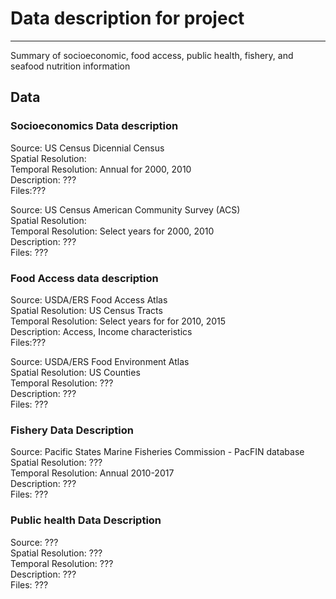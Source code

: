 
# Data description for project
-----
Summary of socioeconomic, food access, public health, fishery, and seafood nutrition information


## Data 

### Socioeconomics Data description

Source: US Census Dicennial Census <br>
Spatial Resolution: <br>
Temporal Resolution: Annual for 2000, 2010 <br>
Description: ??? <br>
Files:??? <br>

Source: US  Census American Community Survey (ACS) <br>
Spatial Resolution: <br>
Temporal Resolution: Select years for 2000, 2010 <br>
Description: ??? <br>
Files: ??? <br>

### Food Access data description

Source: USDA/ERS Food Access Atlas <br>
Spatial Resolution: US Census Tracts <br>
Temporal Resolution: Select years for for 2010, 2015 <br>
Description: Access, Income characteristics <br>
Files:??? <br>

Source: USDA/ERS Food Environment Atlas <br>
Spatial Resolution: US Counties <br>
Temporal Resolution: ??? <br>
Description: ??? <br>
Files: ??? <br>

### Fishery Data Description

Source: Pacific States Marine Fisheries Commission - PacFIN database <br>
Spatial Resolution: ??? <br>
Temporal Resolution: Annual 2010-2017 <br>
Description: ??? <br>
Files: ??? <br>

### Public health Data Description

Source: ??? <br>
Spatial Resolution: ??? <br>
Temporal Resolution: ??? <br>
Description: ??? <br>
Files: ??? <br>

